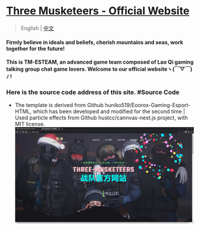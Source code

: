 # [Three Musketeers - Official Website ](https://tmes.eu.org/)
> English | [中文](README_cn.md)
#### Firmly believe in ideals and beliefs, cherish mountains and seas, work together for the future!   
#### This is TM-ESTEAM, an advanced game team composed of Lao Qi gaming talking group chat game lovers. Welcome to our official websiteヽ(￣▽￣)ﾉ !
### Here is the source code address of this site.   #Source Code
- The template is derived from Github huniko519/Eoorox-Gaming-Esport-HTML, which has been developed and modified for the second time | Used particle effects from Github hustcc/cannvas-nest.js project, with MIT license. 
[![Index](img/blog/inner_b1.webp "Index")](https://tmes.eu.org/)


